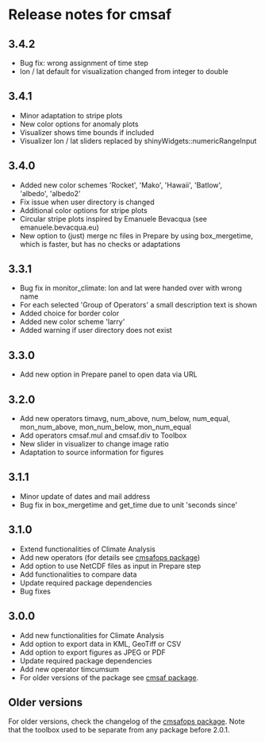 # Release notes for cmsaf

## 3.4.2
- Bug fix: wrong assignment of time step
- lon / lat default for visualization changed from integer to double

## 3.4.1

- Minor adaptation to stripe plots
- New color options for anomaly plots
- Visualizer shows time bounds if included
- Visualizer lon / lat sliders replaced by shinyWidgets::numericRangeInput

## 3.4.0

- Added new color schemes 'Rocket', 'Mako', 'Hawaii', 'Batlow',  
  'albedo', 'albedo2'
- Fix issue when user directory is changed
- Additional color options for stripe plots
- Circular stripe plots inspired by Emanuele Bevacqua (see emanuele.bevacqua.eu)
- New option to (just) merge nc files in Prepare by using box_mergetime,
  which is faster, but has no checks or adaptations

## 3.3.1

- Bug fix in monitor_climate: lon and lat were handed over with wrong name
- For each selected 'Group of Operators' a small description text is shown
- Added choice for border color
- Added new color scheme 'larry'
- Added warning if user directory does not exist

## 3.3.0

- Add new option in Prepare panel to open data via URL

## 3.2.0

- Add new operators timavg, num_above, num_below, num_equal,
  mon_num_above, mon_num_below, mon_num_equal
- Add operators cmsaf.mul and cmsaf.div to Toolbox
- New slider in visualizer to change image ratio
- Adaptation to source information for figures

## 3.1.1

- Minor update of dates and mail address
- Bug fix in box_mergetime and get_time due to unit 'seconds since'

## 3.1.0

- Extend functionalities of Climate Analysis
- Add new operators (for details see [cmsafops package](https://cran.r-project.org/package=cmsafops))
- Add option to use NetCDF files as input in Prepare step
- Add functionalities to compare data
- Update required package dependencies
- Bug fixes

## 3.0.0

- Add new functionalities for Climate Analysis
- Add option to export data in KML, GeoTiff or CSV
- Add option to export figures as JPEG or PDF
- Update required package dependencies
- Add new operator timcumsum
- For older versions of the package see [cmsaf package](https://cran.r-project.org/package=cmsaf).

## Older versions

For older versions, check the changelog of the [cmsafops package](https://cran.r-project.org/package=cmsafops). Note that the toolbox used to be separate from any package before 2.0.1.
